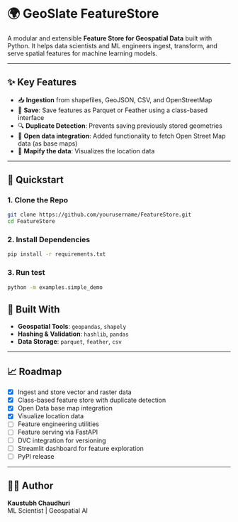 # 🌍 GeoSlate FeatureStore

A modular and extensible **Feature Store for Geospatial Data** built with Python. It helps data scientists and ML engineers ingest, transform, and serve spatial features for machine learning models.

---

## ✨ Key Features

- 📥 **Ingestion** from shapefiles, GeoJSON, CSV, and OpenStreetMap
- 💾 **Save**: Save features as Parquet or Feather using a class-based interface
- 🔍 **Duplicate Detection**: Prevents saving previously stored geometries
- 📌 **Open data integration**: Added functionality to fetch Open Street Map data (as base maps)
- 📌 **Mapify the data**: Visualizes the location data

---

## 🚀 Quickstart

### 1. Clone the Repo

```bash
git clone https://github.com/yourusername/FeatureStore.git
cd FeatureStore
```

### 2. Install Dependencies

```bash
pip install -r requirements.txt
```

### 3. Run test

```bash
python -m examples.simple_demo
```


## 🔧 Built With

- **Geospatial Tools**: `geopandas`, `shapely`
- **Hashing & Validation**: `hashlib`, `pandas`
- **Data Storage**: `parquet`, `feather`, `csv`

---

## 📈 Roadmap

- [x] Ingest and store vector and raster data
- [x] Class-based feature store with duplicate detection
- [x] Open Data base map integration
- [x] Visualize location data
- [ ] Feature engineering utilities
- [ ] Feature serving via FastAPI
- [ ] DVC integration for versioning
- [ ] Streamlit dashboard for feature exploration
- [ ] PyPI release

---

## 👨‍💻 Author

**Kaustubh Chaudhuri**  
ML Scientist | Geospatial AI
